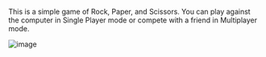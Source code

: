 This is a simple game of Rock, Paper, and Scissors. You can play against the computer in Single Player mode or compete with a friend in Multiplayer mode.

![image](https://github.com/user-attachments/assets/2bc3b034-bc62-408c-a645-6e3a25da00a1)
